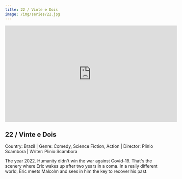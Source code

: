 ```yaml
---
title: 22 / Vinte e Dois
image: /img/series/22.jpg
---
```

<iframe width="560" height="315" src="https://www.youtube-nocookie.com/embed/GiJdUBlIEUc" frameborder="0" allow="accelerometer; autoplay; encrypted-media; gyroscope; picture-in-picture" allowfullscreen></iframe>

## 22 / Vinte e Dois
Country: Brazil | Genre: Comedy, Science Fiction, Action | Director: Plinio Scambora | Writer: Plinio Scambora

The year 2022. Humanity didn't win the war against Covid-19. That's the scenery where Eric wakes up after two years in a coma. In a really different world, Eric meets Malcolm and sees in him the key to recover his past.
